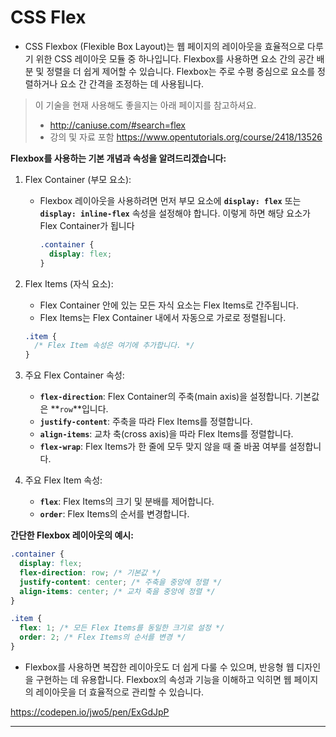 # CSS Flex

- CSS Flexbox (Flexible Box Layout)는 웹 페이지의 레이아웃을 효율적으로 다루기 위한 CSS 레이아웃 모듈 중 하나입니다. Flexbox를 사용하면 요소 간의 공간 배분 및 정렬을 더 쉽게 제어할 수 있습니다. Flexbox는 주로 수평 중심으로 요소를 정렬하거나 요소 간 간격을 조정하는 데 사용됩니다.

> 이 기술을 현재 사용해도 좋을지는 아래 페이지를 참고하셔요.
>
> - http://caniuse.com/#search=flex
> - 강의 및 자료 포함 https://www.opentutorials.org/course/2418/13526

**Flexbox를 사용하는 기본 개념과 속성을 알려드리겠습니다:**

1. Flex Container (부모 요소):

   - Flexbox 레이아웃을 사용하려면 먼저 부모 요소에 **`display: flex`** 또는 **`display: inline-flex`** 속성을 설정해야 합니다. 이렇게 하면 해당 요소가 Flex Container가 됩니다

     ```css
     .container {
       display: flex;
     }
     ```

2. Flex Items (자식 요소):

   - Flex Container 안에 있는 모든 자식 요소는 Flex Items로 간주됩니다.
   - Flex Items는 Flex Container 내에서 자동으로 가로로 정렬됩니다.

   ```css
   .item {
     /* Flex Item 속성은 여기에 추가합니다. */
   }
   ```

3. 주요 Flex Container 속성:
   - **`flex-direction`**: Flex Container의 주축(main axis)을 설정합니다. 기본값은 **`row`**입니다.
   - **`justify-content`**: 주축을 따라 Flex Items를 정렬합니다.
   - **`align-items`**: 교차 축(cross axis)을 따라 Flex Items를 정렬합니다.
   - **`flex-wrap`**: Flex Items가 한 줄에 모두 맞지 않을 때 줄 바꿈 여부를 설정합니다.
4. 주요 Flex Item 속성:
   - **`flex`**: Flex Items의 크기 및 분배를 제어합니다.
   - **`order`**: Flex Items의 순서를 변경합니다.

**간단한 Flexbox 레이아웃의 예시:**

```css
.container {
  display: flex;
  flex-direction: row; /* 기본값 */
  justify-content: center; /* 주축을 중앙에 정렬 */
  align-items: center; /* 교차 축을 중앙에 정렬 */
}

.item {
  flex: 1; /* 모든 Flex Items를 동일한 크기로 설정 */
  order: 2; /* Flex Items의 순서를 변경 */
}
```

- Flexbox를 사용하면 복잡한 레이아웃도 더 쉽게 다룰 수 있으며, 반응형 웹 디자인을 구현하는 데 유용합니다. Flexbox의 속성과 기능을 이해하고 익히면 웹 페이지의 레이아웃을 더 효율적으로 관리할 수 있습니다.

https://codepen.io/jwo5/pen/ExGdJpP

---
